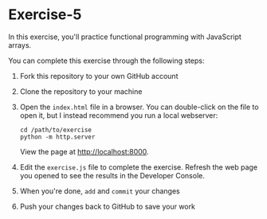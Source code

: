 # Exercise-5
In this exercise, you'll practice functional programming with JavaScript arrays.

You can complete this exercise through the following steps:

1. Fork this repository to your own GitHub account

2. Clone the repository to your machine

3. Open the `index.html` file in a browser. You can double-click on the file to open it, but I instead recommend you run a local webserver:

	```
	cd /path/to/exercise
	python -m http.server
	```

	View the page at <http://localhost:8000>.

4. Edit the `exercise.js` file to complete the exercise. Refresh the web page you opened to see the results in the Developer Console.

5. When you're done, `add` and `commit` your changes

6. Push your changes back to GitHub to save your work
